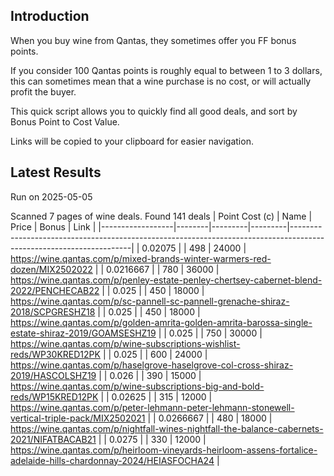 ## Introduction

When you buy wine from Qantas, they sometimes offer you FF bonus points. 

If you consider 100 Qantas points is roughly equal to between 1 to 3 dollars, this can sometimes mean that a wine purchase is no cost, or will actually profit the buyer.

This quick script allows you to quickly find all good deals, and sort by Bonus Point to Cost Value.

Links will be copied to your clipboard for easier navigation.

## Latest Results

Run on 2025-05-05

Scanned 7 pages of wine deals.
Found 141 deals
|   Point Cost (c) | Name   |   Price |   Bonus | Link                                                                                                               |
|------------------|--------|---------|---------|--------------------------------------------------------------------------------------------------------------------|
|        0.02075   |        |     498 |   24000 | https://wine.qantas.com/p/mixed-brands-winter-warmers-red-dozen/MIX2502022                                         |
|        0.0216667 |        |     780 |   36000 | https://wine.qantas.com/p/penley-estate-penley-chertsey-cabernet-blend-2022/PENCHECAB22                            |
|        0.025     |        |     450 |   18000 | https://wine.qantas.com/p/sc-pannell-sc-pannell-grenache-shiraz-2018/SCPGRESHZ18                                   |
|        0.025     |        |     450 |   18000 | https://wine.qantas.com/p/golden-amrita-golden-amrita-barossa-single-estate-shiraz-2019/GOAMSESHZ19                |
|        0.025     |        |     750 |   30000 | https://wine.qantas.com/p/wine-subscriptions-wishlist-reds/WP30KRED12PK                                            |
|        0.025     |        |     600 |   24000 | https://wine.qantas.com/p/haselgrove-haselgrove-col-cross-shiraz-2019/HASCOLSHZ19                                  |
|        0.026     |        |     390 |   15000 | https://wine.qantas.com/p/wine-subscriptions-big-and-bold-reds/WP15KRED12PK                                        |
|        0.02625   |        |     315 |   12000 | https://wine.qantas.com/p/peter-lehmann-peter-lehmann-stonewell-vertical-triple-pack/MIX2502021                    |
|        0.0266667 |        |     480 |   18000 | https://wine.qantas.com/p/nightfall-wines-nightfall-the-balance-cabernets-2021/NIFATBACAB21                        |
|        0.0275    |        |     330 |   12000 | https://wine.qantas.com/p/heirloom-vineyards-heirloom-assens-fortalice-adelaide-hills-chardonnay-2024/HEIASFOCHA24 |

